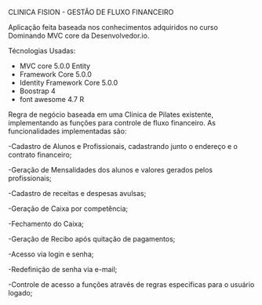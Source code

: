 CLINICA FISION - GESTÃO DE FLUXO FINANCEIRO

Aplicação feita baseada nos conhecimentos adquiridos no curso Dominando MVC core da Desenvolvedor.io.

Técnologias Usadas:

 - MVC core 5.0.0 Entity 
 - Framework Core 5.0.0 
 - Identity Framework Core 5.0.0 
 - Boostrap 4 
 - font awesome 4.7 R
 
 Regra de negócio baseada em uma Clinica de Pilates existente, implementando as funções para controle de fluxo financeiro. As funcionalidades implementadas são:

-Cadastro de Alunos e Profissionais, cadastrando junto o endereço e o contrato financeiro;

-Geração de Mensalidades dos alunos e valores gerados pelos profissionais;

-Cadastro de receitas e despesas avulsas;

-Geração de Caixa por competência;

-Fechamento do Caixa;

-Geração de Recibo após quitação de pagamentos;

-Acesso via login e senha;

-Redefinição de senha via e-mail;

-Controle de acesso a funções através de regras especificas para o usuário logado;
